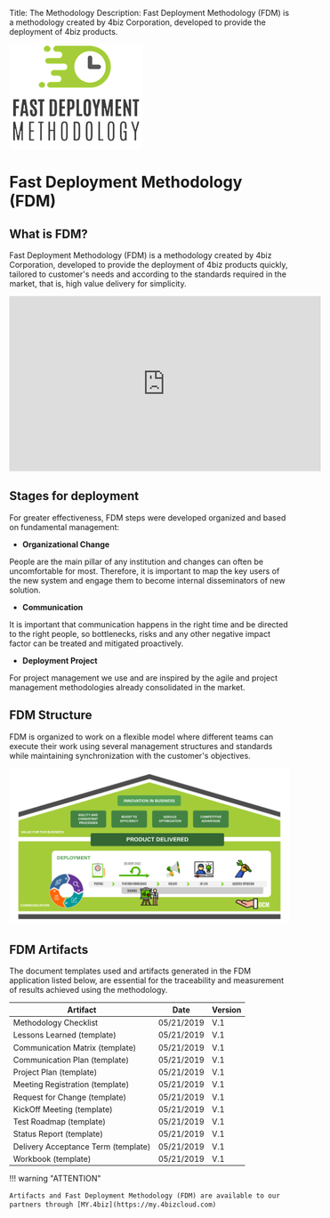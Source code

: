 Title: The Methodology
Description: Fast Deployment Methodology (FDM) is a methodology created by 4biz Corporation, developed to provide the deployment of 4biz products.

![FDM](img/fmd_icone_t.png)

Fast Deployment Methodology (FDM)
==================================

What is FDM?
--------------

Fast Deployment Methodology (FDM) is a methodology created by 4biz Corporation,
developed to provide the deployment of 4biz products quickly, tailored to customer's 
needs and according to the standards required in the market, that is, high value delivery 
for simplicity. 

<iframe width="560" height="315" src="https://www.youtube.com/embed/KOobnLXaTMo" frameborder="0" allow="accelerometer; autoplay; encrypted-media; gyroscope; picture-in-picture" allowfullscreen></iframe>
    
Stages for deployment
------------------------

For greater effectiveness, FDM steps were developed organized and based on fundamental 
management:

-   **Organizational Change**

People are the main pillar of any institution and changes can often be uncomfortable
for most. Therefore, it is important to map the key users of the new system and engage 
them to become internal disseminators of new solution.

-   **Communication**

It is important that communication happens in the right time and be directed to the
right people, so bottlenecks, risks and any other negative impact factor can be 
treated and mitigated proactively.

-   **Deployment Project**

 For project management we use and are inspired by the agile and project
 management methodologies already consolidated in the market.
 
FDM Structure
----------------
 
 FDM is organized to work on a flexible model where different teams can
 execute their work using several management structures and standards 
 while maintaining synchronization with the customer's objectives. 
 
 ![Structure](img/us-fdm-fig-03@2x.png)
 
FDM Artifacts
----------------
 
 The document templates used and artifacts generated in the FDM application
 listed below, are essential for the traceability and measurement of results
 achieved using the methodology. 
 
| Artifact                                  | Date       | Version |
|-------------------------------------------|------------|--------|
| Methodology Checklist                     | 05/21/2019 | V.1    |
| Lessons Learned (template)                | 05/21/2019 | V.1    |
| Communication Matrix (template)           | 05/21/2019 | V.1    |
| Communication Plan (template)             | 05/21/2019 | V.1    |
| Project Plan (template)                   | 05/21/2019 | V.1    |
| Meeting Registration (template)           | 05/21/2019 | V.1    |
| Request for Change (template)             | 05/21/2019 | V.1    |
| KickOff Meeting (template)                | 05/21/2019 | V.1    |
| Test Roadmap (template)                   | 05/21/2019 | V.1    |
| Status Report (template)                  | 05/21/2019 | V.1    |
| Delivery Acceptance Term (template)       | 05/21/2019 | V.1    |
| Workbook (template)                       | 05/21/2019 | V.1    | 
 
!!! warning "ATTENTION"

    Artifacts and Fast Deployment Methodology (FDM) are available to our 
    partners through [MY.4biz](https://my.4bizcloud.com)
 
 

 
